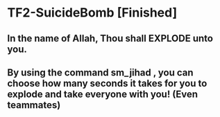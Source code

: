 # TF2-SuicideBomb [Finished]
In the name of Allah, Thou shall EXPLODE unto you.
--------------------------------------------------------------------------------------------------------------------------------
By using the command sm_jihad <seconds>, you can choose how many seconds it takes for you to explode and take everyone with you!
(Even teammates)
--------------------------------------------------------------------------------------------------------------------------------
